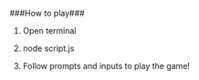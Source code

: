 ###How to play###

1. Open terminal

2. node script.js

3. Follow prompts and inputs to play the game!
